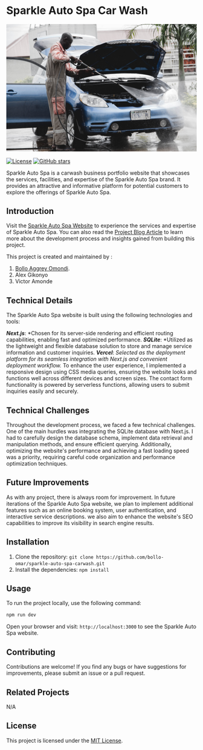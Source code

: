 # Sparkle Auto Spa Car Wash

![Sparkle Auto Spa](./carwash2.jpg)

[![License](https://img.shields.io/badge/license-MIT-blue.svg)](https://github.com/bollo-omar/sparkle-auto-spa-carwash/blob/main/LICENSE)
[![GitHub stars](https://img.shields.io/github/stars/bollo-omar/sparkle-auto-spa.svg)](https://github.com/bollo-omar/sparkle-auto-spa-carwash/stargazers)

Sparkle Auto Spa is a carwash business portfolio website that showcases the services, facilities, and expertise of the Sparkle Auto Spa brand. It provides an attractive and informative platform for potential customers to explore the offerings of Sparkle Auto Spa.

## Introduction

Visit the [Sparkle Auto Spa Website](sparkle-auto-spa-carwash.vercel.app) to experience the services and expertise of Sparkle Auto Spa. You can also read the [Project Blog Article](https://medium.com/@bolloo18/my-alx-portfolio-project-30f7ed2c772) to learn more about the development process and insights gained from building this project.

This project is created and maintained by :
1. [Bollo Aggrey Omondi](https://www.linkedin.com/in/aggrey-bollo-51695780/).
2. Alex Gikonyo
3. Victor Amonde

## Technical Details
The Sparkle Auto Spa website is built using the following technologies and tools:

***Next.js***: *Chosen for its server-side rendering and efficient routing capabilities, enabling fast and optimized performance.
***SQLite***: *Utilized as the lightweight and flexible database solution to store and manage service information and customer inquiries.
***Vercel***: *Selected as the deployment platform for its seamless integration with Next.js and convenient deployment workflow.*
To enhance the user experience, I implemented a responsive design using CSS media queries, ensuring the website looks and functions well across different devices and screen sizes. The contact form functionality is powered by serverless functions, allowing users to submit inquiries easily and securely.

## Technical Challenges
Throughout the development process, we faced a few technical challenges. One of the main hurdles was integrating the SQLite database with Next.js. I had to carefully design the database schema, implement data retrieval and manipulation methods, and ensure efficient querying. Additionally, optimizing the website's performance and achieving a fast loading speed was a priority, requiring careful code organization and performance optimization techniques.

## Future Improvements
As with any project, there is always room for improvement. In future iterations of the Sparkle Auto Spa website, we plan to implement additional features such as an online booking system, user authentication, and interactive service descriptions. we also aim to enhance the website's SEO capabilities to improve its visibility in search engine results.

## Installation

1. Clone the repository: `git clone https://github.com/bollo-omar/sparkle-auto-spa-carwash.git`
2. Install the dependencies: `npm install`

## Usage

To run the project locally, use the following command:

```bash
npm run dev
```

Open your browser and visit: `http://localhost:3000` to see the Sparkle Auto Spa website.

## Contributing

Contributions are welcome! If you find any bugs or have suggestions for improvements, please submit an issue or a pull request.

## Related Projects

N/A

## License

This project is licensed under the [MIT License](https://github.com/yourusername/sparkle-auto-spa/blob/main/LICENSE).
